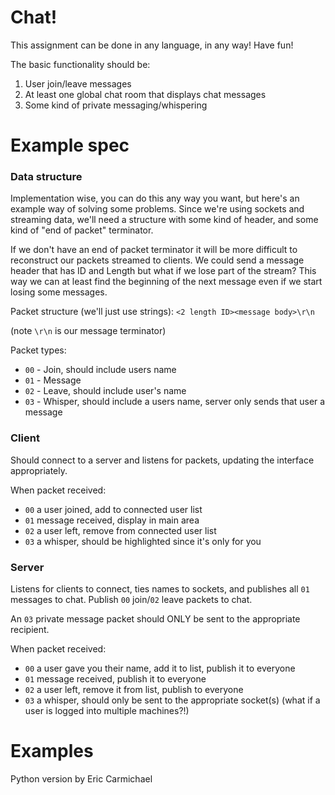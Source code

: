 # Chat!

This assignment can be done in any language, in any way! Have fun!

The basic functionality should be:

 1. User join/leave messages
 2. At least one global chat room that displays chat messages
 3. Some kind of private messaging/whispering

# Example spec

### Data structure

Implementation wise, you can do this any way you want, but here's an example way of
solving some problems. Since we're using sockets and streaming data, we'll need a 
structure with some kind of header, and some kind of "end of packet" terminator.

If we don't have an end of packet terminator it will be more difficult to reconstruct
our packets streamed to clients. We could send a message header that has ID and Length
but what if we lose part of the stream? This way we can at least find the beginning of
the next message even if we start losing some messages.

Packet structure (we'll just use strings):
```<2 length ID><message body>\r\n```
 
(note `\r\n` is our message terminator)

Packet types:

 * `00` - Join, should include users name
 * `01` - Message
 * `02` - Leave, should include user's name
 * `03` - Whisper, should include a users name, server only sends that user a message
 

### Client

Should connect to a server and listens for packets, updating the interface 
appropriately. 

When packet received:
 * `00` a user joined, add to connected user list
 * `01` message received, display in main area
 * `02` a user left, remove from connected user list
 * `03` a whisper, should be highlighted since it's only for you

### Server

Listens for clients to connect, ties names to sockets, and publishes all `01` messages
to chat. Publish `00` join/`02` leave packets to chat.

An `03` private message packet should ONLY be sent to the appropriate recipient.

When packet received:
 * `00` a user gave you their name, add it to list, publish it to everyone
 * `01` message received, publish it to everyone
 * `02` a user left, remove it from list, publish to everyone
 * `03` a whisper, should only be sent to the appropriate socket(s) (what if a user is logged into multiple machines?!)


# Examples

Python version by Eric Carmichael
